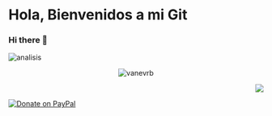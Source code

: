 # Hola, Bienvenidos a mi Git
### Hi there 👋
<img  alt="analisis" src="https://github.com/vanevrb/vanevrb/blob/master/banner2.png"> 
<br>
<p align="center">
	<img src=https://github-readme-stats.vercel.app/api?username=vanevrb&show_icons=true alt=vanevrb />
<!--
	
![Alt text](https://octodex.github.com/images/stormtroopocat.jpg "The Stormtroopocat")

-->	
</p>
<br>

<code><a href="https://analytics.google.com/" target="_blank"><img height="50" src="https://www.vectorlogo.zone/logos/google_analytics/google_analytics-ar21.svg"></a></code>
<code><a href="https://git-scm.com/" target="_blank"><img height="50" src="https://www.vectorlogo.zone/logos/git-scm/git-scm-ar21.svg"></a></code>
<code><a href="https://www.mysql.com/" target="_blank"><img height="50" src="https://www.vectorlogo.zone/logos/mysql/mysql-ar21.svg"></a></code>
<code><a href="https://www.qlik.com/" target="_blank"><img height="50" src="https://github.com/detain/svg-logos/blob/master/svg/qlik-sense.svg"></a></code>
<code><a href="https://www.json.org/" target="_blank"><img height="50" src="https://www.vectorlogo.zone/logos/json/json-ar21.svg"></a></code>
<code><a href="https://www.javascript.com/" target="_blank"><img height="50" src="https://www.vectorlogo.zone/logos/javascript/javascript-ar21.svg"></a></code>
<code><a href="https://cloud.google.com/" target="_blank"><img height="50" src="https://www.vectorlogo.zone/logos/google_cloud/google_cloud-ar21.svg"></a></code>
<code><a href="https://aws.amazon.com/" target="_blank"><img height="50" src="https://www.vectorlogo.zone/logos/amazon_aws/amazon_aws-ar21.svg"></a></code>
<br><br>
<br>
<p align="center">

# 👩‍💼  Estudiante de Maestria de Ingenieria de sistemas.

<img width="200" alt="analisis" src="https://github.com/vanevrb/vanevrb/blob/master/student.jpg"> 
</p>
<p align="center">


# 💁‍♀️ Desarrollo aplicaciones web dentro de estrategias de desarrollo de productos.

<img width="200" alt="analisis" src="https://github.com/vanevrb/vanevrb/blob/master/analytics.png"> 


<!--
🔭 Este es Mi primer Markdown ... para conocer la sintaxis Markdown ingresa a [¿Que es Markdown ... ?](https://www.twitch.tv/videos/699621601).
</p>

![Avatar](https://github.com/vanevrb/vanevrb/blob/master/analytics.png)

**vanevrb/vanevrb** is a ✨ _special_ ✨ repository because its `README.md` (this file) appears on your GitHub profile.

Here are some ideas to get you started:

- 🔭 I’m currently working on ...
- 🌱 I’m currently learning ...
- 👯 I’m looking to collaborate on ...
- 🤔 I’m looking for help with ...
- 💬 Ask me about ...
- 📫 How to reach me: ...
- 😄 Pronouns: ...
- ⚡ Fun fact: ...
-->
<!--
**Visitor Count :**
<br>-->
<div style="text-align: right"> 

![](https://profile-counter.glitch.me/vanevrb/count.svg) 
</div>


[![Donate on PayPal](https://img.shields.io/badge/--paypal?label=PayPal&logo=PayPal&style=social)](https://www.paypal.me/)




